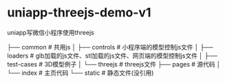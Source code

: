 # uniapp-threejs-demo-v1
uniapp写微信小程序使用threejs

├── common                     # 共用js
│   ├── controls               # 小程序端的模型控制js文件
│   ├── loaders                # glb加载的js文件、stl加载的js文件、网页端的模型控制js文件
│   ├── test-cases             # 3D模型例子
│   └── threejs                # threejs文件
├── pages                      # 源代码
│   └── index                  # 主页代码
└── static                     # 静态文件(没引用)
